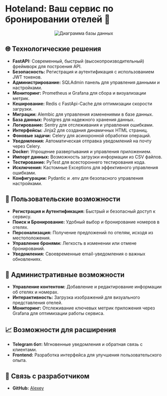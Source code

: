 # Hoteland: Ваш сервис по бронировании отелей 🏨

<div align='center'>
        <img src="https://i.ibb.co/25Nn6gZ/oj-Hn3-GGp-Yh-Q.jpg" alt="Диаграмма базы данных">
</div>

## 🌐 Технологические решения
- **FastAPI:** Современный, быстрый (высокопроизводительный) фреймворк для построения API.
- **Безопасность:** Регистрация и аутентификация с использованием JWT токенов.
- **Администрирование:** SQLAdmin панель для управления данными и настройками.
- **Мониторинг:** Prometheus и Grafana для сбора и визуализации метрик.
- **Кеширование:** Redis с FastApi-Cache для оптимизации скорости загрузки.
- **Миграции:** Alembic для управления изменениями в базе данных.
- **База данных:** Postgres для надежного хранения данных.
- **Логирование:** Sentry для отслеживания и управления ошибками.
- **Интерфейсы:** Jinja2 для создания динамичных HTML страниц.
- **Фоновые задачи:** Celery для асинхронной обработки операций.
- **Уведомления:** Автоматическая отправка уведомлений на почту через Celery.
- **Docker:** Упрощение развертывания и управления приложением.
- **Импорт данных:** Возможность загрузки информации из CSV файлов.
- **Тестирование:** PyTest для всестороннего тестирования кода.
- **Исключения:** Кастомные Exceptions для эффективного управления ошибками.
- **Конфигурации:** Pydantic и .env для безопасного управления настройками.

## 👤 Пользовательские возможности
- **Регистрация и Аутентификация:** Быстрый и безопасный доступ к сервису.
- **Поиск и Бронирование:** Удобный выбор и бронирование номеров в отелях.
- **Персонализация:** Получение предложений по отелям, исходя из местоположения.
- **Управление бронями:** Легкость в изменении или отмене бронирований.
- **Уведомления:** Своевременные email-уведомления о важных обновлениях.

## 🔧 Административные возможности
- **Управление контентом:** Добавление и редактирование информации об отелях и номерах.
- **Интерактивность:** Загрузка изображений для визуального представления отелей.
- **Мониторинг:** Отслеживание ключевых метрик приложения через Grafana для оптимизации работы сервиса.

## 📈 Возможности для расширения
- **Telegram бот:** Мгновенные уведомления и обратная связь с клиентами.
- **Frontend:** Разработка интерфейса для улучшения пользовательского опыта.

## 🤝 Связь с разработчиком
- **GitHub:** [Alexey](https://github.com/xOstWinDx)
